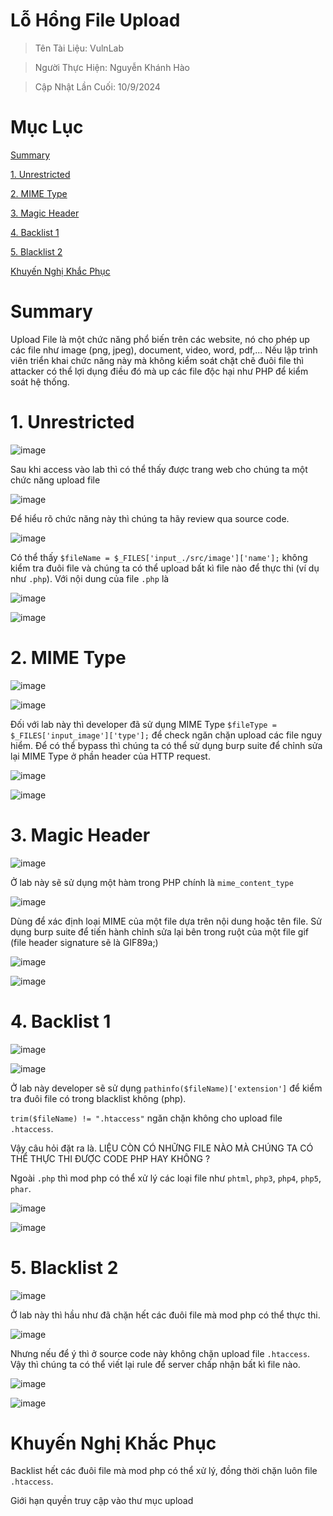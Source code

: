# Lỗ Hổng File Upload

> Tên Tài Liệu: VulnLab

> Người Thực Hiện: Nguyễn Khánh Hào

> Cập Nhật Lần Cuối: 10/9/2024

# Mục Lục

[Summary](#summary)

[1. Unrestricted](#1.-unrestricted)

[2. MIME Type](#2.-mime-type)

[3. Magic Header](#3.-magic-header)

[4. Backlist 1](#4.-backlist-1)

[5. Blacklist 2](#5.-backlist-2)

[Khuyến Nghị Khắc Phục ](#khuyen-nghi-khac-phuc)

# Summary

Upload File là một chức năng phổ biến trên các website, nó cho phép up các file như image (png, jpeg), document, video, word, pdf,... Nếu lập trình viên triển khai chức năng này mà không kiểm soát chặt chẽ đuôi file thì attacker có thể lợi dụng điều đó mà up các file độc hại như PHP để kiểm soát hệ thống.

# 1. Unrestricted
![image](https://github.com/user-attachments/assets/43beab0a-dc93-4f5b-9878-7849788bb16c)

Sau khi access vào lab thì có thể thấy được trang web cho chúng ta một chức năng upload file

![image](https://github.com/user-attachments/assets/3b88e8c7-ddba-4449-b1ef-405a0fe529d9)

Để hiểu rõ chức năng này thì chúng ta hãy review qua source code.

![image](https://github.com/user-attachments/assets/34a7af84-0a4c-47d5-8b57-09f2529a662c)

Có thể thấy `$fileName = $_FILES['input_./src/image']['name'];` không kiểm tra đuôi file và chúng ta có thể upload bất kì file nào để thực thi (ví dụ như `.php`).
Với nội dung của file `.php` là

![image](https://github.com/user-attachments/assets/10d9a8ca-10d1-4c52-91f6-948f36d33f5f)

![image](https://github.com/user-attachments/assets/fa0e6af6-3cc9-4b8b-829a-0cdf8c4b3a37)

# 2. MIME Type
![image](https://github.com/user-attachments/assets/1e36eb16-2923-4b2c-97bf-5bb1b7ff3f24)

![image](https://github.com/user-attachments/assets/3d1401e6-ec69-4792-86e8-b66889205b31)

Đối với lab này thì developer đã sử dụng MIME Type `$fileType = $_FILES['input_image']['type'];` để check ngăn chặn upload các file nguy hiểm.
Để có thể bypass thì chúng ta có thể sử dụng burp suite để chỉnh sửa lại MIME Type ở phần header của HTTP request.

![image](https://github.com/user-attachments/assets/5feeffa1-8313-422b-94f8-22001331f14c)

![image](https://github.com/user-attachments/assets/f70f015d-d601-4f2d-bc40-2ba0a32733d5)

# 3. Magic Header
![image](https://github.com/user-attachments/assets/c1c99b54-9f03-4287-9fdc-9c1fcefbf00d)

Ở lab này sẽ sử dụng một hàm trong PHP chính là `mime_content_type`

![image](https://github.com/user-attachments/assets/d94dedad-fc59-4496-8723-5ddb08e08192)

Dùng để xác định loại MIME của một file dựa trên nội dung hoặc tên file.
Sử dụng burp suite để tiến hành chỉnh sửa lại bên trong ruột của một file gif (file header signature sẽ là GIF89a;) 

![image](https://github.com/user-attachments/assets/393c117c-507b-4a8c-88cb-f3ddc98b6cf3)


![image](https://github.com/user-attachments/assets/5b644302-fd60-4233-9af1-48fd65401fc4)

# 4. Backlist 1

![image](https://github.com/user-attachments/assets/faeafabe-8d09-482b-ba45-7fe4403964fa)

![image](https://github.com/user-attachments/assets/48c90609-9186-43f3-8872-9d26043864ce)

Ở lab này developer sẽ sử dụng `pathinfo($fileName)['extension']` để kiểm tra đuôi file có trong blacklist không (php).

`trim($fileName) != ".htaccess"` ngăn chặn không cho upload file `.htaccess`.

Vậy câu hỏi đặt ra là. LIỆU CÒN CÓ NHỮNG FILE NÀO MÀ CHÚNG TA CÓ THỂ THỰC THI ĐƯỢC CODE PHP HAY KHÔNG ?

Ngoài `.php` thì mod php có thể xử lý các loại file như `phtml`, `php3`, `php4`, `php5`, `phar`.

![image](https://github.com/user-attachments/assets/aa674bd2-fae4-4020-93c7-f7e5e73e3762)

![image](https://github.com/user-attachments/assets/53723365-50e9-47d4-b557-b3718db4fc39)

# 5. Blacklist 2

![image](https://github.com/user-attachments/assets/61944dd5-4d15-432e-9618-7f30e23e09ce)

Ở lab này thì hầu như đã chặn hết các đuôi file mà mod php có thể thực thi.

![image](https://github.com/user-attachments/assets/0b52ef7b-f99b-422f-af47-a40856399f18)

Nhưng nếu để ý thì ở source code này không chặn upload file `.htaccess`. Vậy thì chúng ta có thể viết lại rule để server chấp nhận bất kì file nào.

![image](https://github.com/user-attachments/assets/4dcfb43e-6696-4e15-bb76-0b2e21524eb2)

![image](https://github.com/user-attachments/assets/cb069de0-7b12-4cbc-b5a8-b2292db9a42a)

# Khuyến Nghị Khắc Phục 

Backlist hết các đuôi file mà mod php có thể xử lý, đồng thời chặn luôn file `.htaccess`.

Giới hạn quyền truy cập vào thư mục upload













